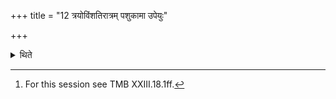 +++
title = "12 त्रयोविंशतिरात्रम् पशुकामा उपेयुः"

+++

<details><summary>थिते</summary>

12. (The performers) desious of cattle should perform the twenty-three-day-sacrificial-session.[^1]  

[^1]: For this session see TMB XXIII.18.1ff.  
</details>
